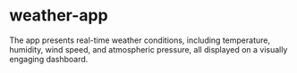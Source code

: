 # weather-app
The app presents real-time weather conditions, including temperature, humidity, wind speed, and atmospheric pressure, all displayed on a visually engaging dashboard.
